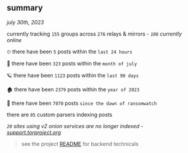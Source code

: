 
## summary
_july 30th, 2023_

currently tracking `155` groups across `276` relays & mirrors - _`106` currently online_

⏲ there have been `5` posts within the `last 24 hours`

🦈 there have been `323` posts within the `month of july`

🪐 there have been `1123` posts within the `last 90 days`

🏚 there have been `2379` posts within the `year of 2023`

🦕 there have been `7070` posts `since the dawn of ransomwatch`

there are `85` custom parsers indexing posts

_`20` sites using v2 onion services are no longer indexed - [support.torproject.org](https://support.torproject.org/onionservices/v2-deprecation/)_

> see the project [README](https://github.com/joshhighet/ransomwatch#ransomwatch--) for backend technicals
